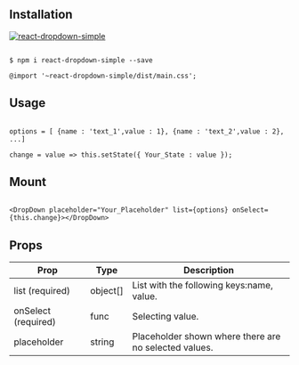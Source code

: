 ## Installation

[![react-dropdown-simple](https://nodei.co/npm/react-dropdown-simple.png)](https://www.npmjs.com/package/react-dropdown-simple)

```

$ npm i react-dropdown-simple --save

@import '~react-dropdown-simple/dist/main.css';

```

## Usage 

```

options = [ {name : 'text_1',value : 1}, {name : 'text_2',value : 2}, ...]

change = value => this.setState({ Your_State : value });

```

## Mount

```

<DropDown placeholder="Your_Placeholder" list={options} onSelect={this.change}></DropDown>

```

## Props

Prop | Type | Description
------------ | ------------- | -------------
list  (required) | object[] | List with the following keys:name, value.
onSelect  (required) | func | Selecting value.
placeholder | string | Placeholder shown where there are no selected values.